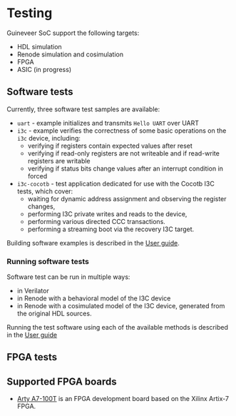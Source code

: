 # Testing

Guineveer SoC support the following targets:

* HDL simulation
* Renode simulation and cosimulation
* FPGA
* ASIC (in progress)
## Software tests

Currently, three software test samples are available:
* `uart` - example initializes and transmits `Hello UART` over UART
* `i3c` - example verifies the correctness of some basic operations on the `i3c` device, including:
    * verifying if registers contain expected values after reset
    * verifying if read-only registers are not writeable and if read-write registers are writable
    * verifying if status bits change values after an interrupt condition in forced
* `i3c-cocotb` - test application dedicated for use with the Cocotb I3C tests, which cover:
    * waiting for dynamic address assignment and observing the register changes,
    * performing I3C private writes and reads to the device,
    * performing various directed CCC transactions.
    * performing a streaming boot via the recovery I3C target.

Building software examples is described in the [User guide](user_guide.md#building-software-examples).

### Running software tests

Software test can be run in multiple ways:
* in Verilator
* in Renode with a behavioral model of the I3C device
* in Renode with a cosimulated model of the I3C device, generated from the original HDL sources.

Running the test software using each of the available methods is described in the [User guide](user_guide.md#running-example-sw-using-the-testbench)

## FPGA tests
## Supported FPGA boards
* [Arty A7-100T](https://store.digilentinc.com/arty-a7-artix-7-fpga-development-board/) is an FPGA development board based on the Xilinx Artix-7 FPGA.
